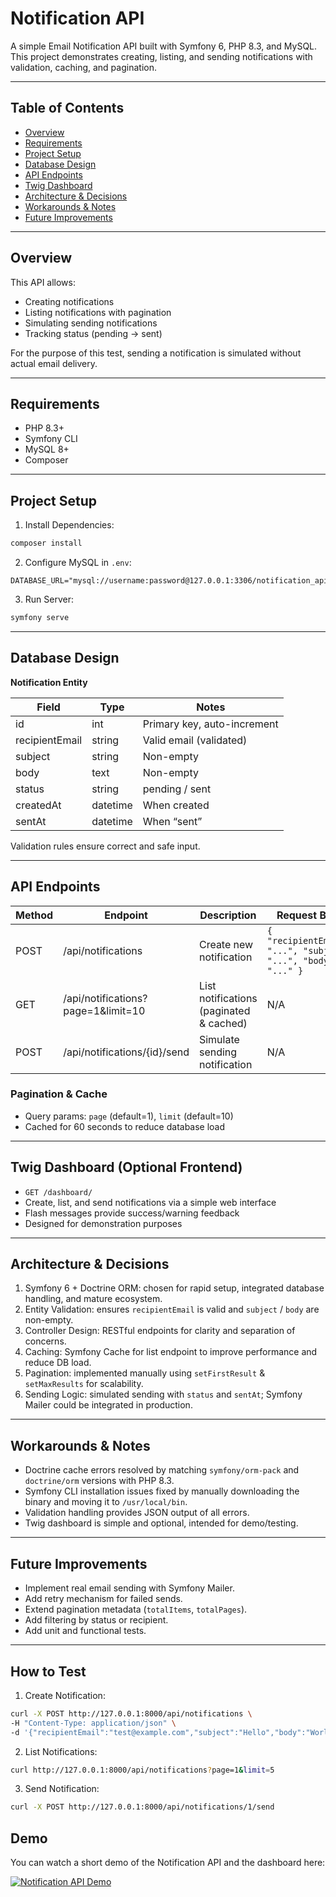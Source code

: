 # Notification API

A simple Email Notification API built with Symfony 6, PHP 8.3, and MySQL.  
This project demonstrates creating, listing, and sending notifications with validation, caching, and pagination.

---

## Table of Contents

- [Overview](#overview)  
- [Requirements](#requirements)  
- [Project Setup](#project-setup)  
- [Database Design](#database-design)  
- [API Endpoints](#api-endpoints)  
- [Twig Dashboard](#twig-dashboard)  
- [Architecture & Decisions](#architecture--decisions)  
- [Workarounds & Notes](#workarounds--notes)  
- [Future Improvements](#future-improvements)  

---

## Overview

This API allows:

- Creating notifications  
- Listing notifications with pagination  
- Simulating sending notifications  
- Tracking status (pending → sent)  

For the purpose of this test, sending a notification is simulated without actual email delivery.

---

## Requirements

- PHP 8.3+  
- Symfony CLI  
- MySQL 8+  
- Composer  

---

## Project Setup

1. Install Dependencies:

```bash
composer install
```

2. Configure MySQL in `.env`:

```
DATABASE_URL="mysql://username:password@127.0.0.1:3306/notification_api"
```

3. Run Server:

```bash
symfony serve
```

---

## Database Design

**Notification Entity**

| Field           | Type       | Notes                         |
|-----------------|-----------|-------------------------------|
| id              | int       | Primary key, auto-increment   |
| recipientEmail  | string    | Valid email (validated)       |
| subject         | string    | Non-empty                     |
| body            | text      | Non-empty                     |
| status          | string    | pending / sent                |
| createdAt       | datetime  | When created                  |
| sentAt          | datetime  | When “sent”                   |

Validation rules ensure correct and safe input.

---

## API Endpoints

| Method | Endpoint | Description | Request Body |
|--------|---------|------------|-------------|
| POST   | /api/notifications | Create new notification | `{ "recipientEmail": "...", "subject": "...", "body": "..." }` |
| GET    | /api/notifications?page=1&limit=10 | List notifications (paginated & cached) | N/A |
| POST   | /api/notifications/{id}/send | Simulate sending notification | N/A |

### Pagination & Cache

- Query params: `page` (default=1), `limit` (default=10)  
- Cached for 60 seconds to reduce database load  

---

## Twig Dashboard (Optional Frontend)

- `GET /dashboard/`  
- Create, list, and send notifications via a simple web interface  
- Flash messages provide success/warning feedback  
- Designed for demonstration purposes  

---

## Architecture & Decisions

1. Symfony 6 + Doctrine ORM: chosen for rapid setup, integrated database handling, and mature ecosystem.  
2. Entity Validation: ensures `recipientEmail` is valid and `subject` / `body` are non-empty.  
3. Controller Design: RESTful endpoints for clarity and separation of concerns.  
4. Caching: Symfony Cache for list endpoint to improve performance and reduce DB load.  
5. Pagination: implemented manually using `setFirstResult` & `setMaxResults` for scalability.  
6. Sending Logic: simulated sending with `status` and `sentAt`; Symfony Mailer could be integrated in production.  

---

## Workarounds & Notes

- Doctrine cache errors resolved by matching `symfony/orm-pack` and `doctrine/orm` versions with PHP 8.3.  
- Symfony CLI installation issues fixed by manually downloading the binary and moving it to `/usr/local/bin`.  
- Validation handling provides JSON output of all errors.  
- Twig dashboard is simple and optional, intended for demo/testing.  

---

## Future Improvements

- Implement real email sending with Symfony Mailer.  
- Add retry mechanism for failed sends.  
- Extend pagination metadata (`totalItems`, `totalPages`).  
- Add filtering by status or recipient.  
- Add unit and functional tests.  

---

## How to Test

1. Create Notification:

```bash
curl -X POST http://127.0.0.1:8000/api/notifications \
-H "Content-Type: application/json" \
-d '{"recipientEmail":"test@example.com","subject":"Hello","body":"World"}'
```

2. List Notifications:

```bash
curl http://127.0.0.1:8000/api/notifications?page=1&limit=5
```

3. Send Notification:

```bash
curl -X POST http://127.0.0.1:8000/api/notifications/1/send
```

## Demo

You can watch a short demo of the Notification API and the dashboard here:

[![Notification API Demo](https://img.youtube.com/vi/QhruPrumCIc/0.jpg)](https://www.youtube.com/watch?v=QhruPrumCIc)